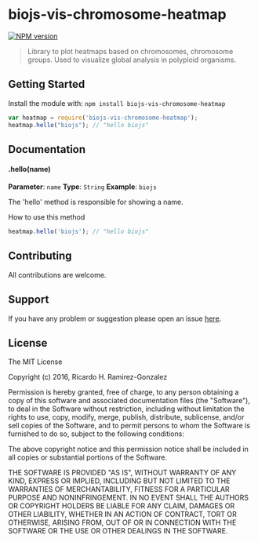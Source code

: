 # biojs-vis-chromosome-heatmap

[![NPM version](http://img.shields.io/npm/v/biojs-vis-chromosome-heatmap.svg)](https://www.npmjs.org/package/biojs-vis-chromosome-heatmap) 

> Library to plot heatmaps based on chromosomes, chromosome groups. Used to visualize global analysis in polyploid organisms. 

## Getting Started
Install the module with: `npm install biojs-vis-chromosome-heatmap`

```javascript
var heatmap = require('biojs-vis-chromosome-heatmap');
heatmap.hello("biojs"); // "hello biojs"
```

## Documentation

#### .hello(name)

**Parameter**: `name`
**Type**: `String`
**Example**: `biojs`

The 'hello' method is responsible for showing a name.

How to use this method

```javascript
heatmap.hello('biojs'); // "hello biojs"
```

## Contributing

All contributions are welcome.

## Support

If you have any problem or suggestion please open an issue [here](https://github.com/homonecloco/biojs-vis-chromosome-heatmap/issues).

## License 

The MIT License

Copyright (c) 2016, Ricardo H. Ramirez-Gonzalez

Permission is hereby granted, free of charge, to any person
obtaining a copy of this software and associated documentation
files (the "Software"), to deal in the Software without
restriction, including without limitation the rights to use,
copy, modify, merge, publish, distribute, sublicense, and/or sell
copies of the Software, and to permit persons to whom the
Software is furnished to do so, subject to the following
conditions:

The above copyright notice and this permission notice shall be
included in all copies or substantial portions of the Software.

THE SOFTWARE IS PROVIDED "AS IS", WITHOUT WARRANTY OF ANY KIND,
EXPRESS OR IMPLIED, INCLUDING BUT NOT LIMITED TO THE WARRANTIES
OF MERCHANTABILITY, FITNESS FOR A PARTICULAR PURPOSE AND
NONINFRINGEMENT. IN NO EVENT SHALL THE AUTHORS OR COPYRIGHT
HOLDERS BE LIABLE FOR ANY CLAIM, DAMAGES OR OTHER LIABILITY,
WHETHER IN AN ACTION OF CONTRACT, TORT OR OTHERWISE, ARISING
FROM, OUT OF OR IN CONNECTION WITH THE SOFTWARE OR THE USE OR
OTHER DEALINGS IN THE SOFTWARE.
